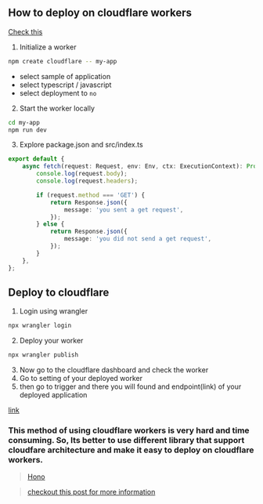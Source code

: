 ## How to deploy on cloudflare workers

[Check this](https://projects.100xdevs.com/tracks/eooSv7lnuwBO6wl9YA5w/serverless-1)

1. Initialize a worker

```bash
npm create cloudflare -- my-app
```

- select sample of application
- select typescript / javascript
- select deployment to `no`

2. Start the worker locally

```bash
cd my-app
npm run dev
```

3. Explore package.json and src/index.ts

```typescript
export default {
	async fetch(request: Request, env: Env, ctx: ExecutionContext): Promise<Response> {
		console.log(request.body);
		console.log(request.headers);

		if (request.method === 'GET') {
			return Response.json({
				message: 'you sent a get request',
			});
		} else {
			return Response.json({
				message: 'you did not send a get request',
			});
		}
	},
};
```

## Deploy to cloudflare

1. Login using wrangler

```bash
npx wrangler login
```

2. Deploy your worker

```bash
npx wrangler publish
```

3. Now go to the cloudflare dashboard and check the worker
4. Go to setting of your deployed worker
5. then go to trigger and there you will found and endpoint(link) of your deployed application

[link](https://my-wrangler-app.am44910606.workers.dev/)


### This method of using cloudflare workers is very hard and time consuming. So, Its better to use different library that support cloudfare architecture and make it easy to deploy on cloudflare workers.
> [Hono](https://hono.dev/)

> [checkout this post for more information](https://community.cloudflare.com/t/express-support-for-workers/390844)
